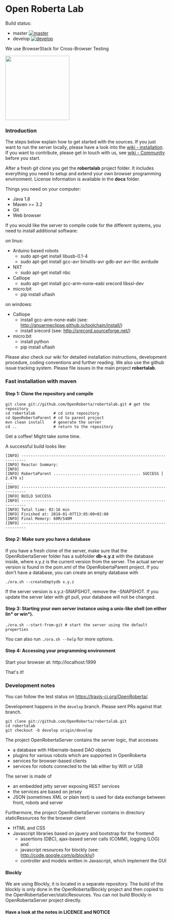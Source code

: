 Open Roberta Lab
================

Build status:

* master [![master](https://travis-ci.org/OpenRoberta/robertalab.svg?branch=master)](https://travis-ci.org/OpenRoberta/robertalab/builds)
* develop [![develop](https://travis-ci.org/OpenRoberta/robertalab.svg?branch=develop)](https://travis-ci.org/OpenRoberta/robertalab/builds)

We use BrowserStack for Cross-Browser Testing

[<img src="https://github.com/OpenRoberta/robertalab/blob/develop/Resources/images/browserstack-logo-600x315.png" width="200">](http://browserstack.com/)

### Introduction

The steps below explain how to get started with the sources. If you just want to run the server locally, please have a look into the [wiki - installation](https://github.com/OpenRoberta/robertalab/wiki/Installation). If you want to contribute, please get in touch with us, see [wiki - Community](https://github.com/OpenRoberta/robertalab/wiki/Community) before you start.

After a fresh git clone you get the **robertalab** project folder. It includes everything you need to setup and extend your own browser programming environment. License information is available in the **docs** folder.

Things you need on your computer:

* Java 1.8
* Maven >= 3.2
* Git
* Web browser

If you would like the server to compile code for the different systems, you need to install additional software:

on linux:
* Arduino based robots
  * sudo apt-get install libusb-0.1-4
  * sudo apt-get install gcc-avr binutils-avr gdb-avr avr-libc avrdude
* NXT
  * sudo apt-get install nbc
* Calliope
  * sudo apt-get install gcc-arm-none-eabi srecord libssl-dev
* micro:bit
  * pip install uflash
 
on windows:
* Calliope
  * install gcc-arm-none-eabi (see: http://gnuarmeclipse.github.io/toolchain/install/)
  * install srecord (see: http://srecord.sourceforge.net/)
* micro:bit
  * install python
  * pip install uflash


Please also check our wiki for detailed installation instructions, development procedure, coding conventions and further reading. We also use the github issue tracking system. Please file issues in the main project **robertalab**.


### Fast installation with maven

#### Step 1: Clone the repository and compile

    git clone git://github.com/OpenRoberta/robertalab.git # get the repository
    cd robertalab        # cd into repository
	cd OpenRobertaParent # cd to parent project
    mvn clean install    # generate the server
    cd ..                # return to the repository	

Get a coffee! Might take some time.

A successful build looks like:

    [INFO] ------------------------------------------------------------------------
    [INFO] Reactor Summary:
    [INFO]
    [INFO] RobertaParent ...................................... SUCCESS [  2.479 s]
    ...
    [INFO] ------------------------------------------------------------------------
    [INFO] BUILD SUCCESS
    [INFO] ------------------------------------------------------------------------
    [INFO] Total time: 02:16 min
    [INFO] Finished at: 2018-01-07T13:05:00+02:00
    [INFO] Final Memory: 60M/540M
    [INFO] ------------------------------------------------------------------------
    
    
#### Step 2: Make sure you have a database
If you have a fresh clone of the server, make sure that the OpenRobertaServer folder has a subfolder **db-x.y.z** with the database inside, where x.y.z is the current version from the server. The actual server version is found in the pom.xml of the OpenRobertaParent project. If you don't have a database, you can create an empty database with

    ./ora.sh --createEmptydb x.y.z
    
If the server version is x.y.z-SNAPSHOT, remove the -SNAPSHOT. If you update the server later with git pull, your database will not be changed. 

#### Step 3: Starting your own server instance using a unix-like shell (on either lin* or win*).

    ./ora.sh --start-from-git # start the server using the default properties

You can also run `./ora.sh --help` for more options.

#### Step 4: Accessing your programming environment

Start your browser at: http://localhost:1999

That's it!

### Development notes

You can follow the test status on https://travis-ci.org/OpenRoberta/.

Development happens in the `develop` branch. Please sent PRs against that branch.

    git clone git://github.com/OpenRoberta/robertalab.git
    cd robertalab
    git checkout -b develop origin/develop
	
The project OpenRobertaServer contains the server logic, that accesses
* a database with Hibernate-based DAO objects
* plugins for various robots which are supported in OpenRoberta
* services for browser-based clients
* services for robots connected to the lab either by Wifi or USB

The server is made of
* an embedded jetty server exposing REST services
* the services are based on jersey
* JSON (sometimes XML or plain text) is used for data exchange between front, robots and server

Furthermore, the project OpenRobertaServer contains in directory staticResources for the browser client
* HTML and CSS
* Javascript libraries based on jquery and bootstrap for the frontend
  * assertions (DBC), ajax-based server calls (COMM), logging (LOG) and
  * javascript resources for blockly (see: http://code.google.com/p/blockly/)
  * controller and models written in Javascript, which implement the GUI

#### Blockly

We are using Blockly, it is located in a separate repository. The build of the blockly is only done in the OpenRoberta/Blockly project and then copied to the OpenRobertaServer/staticResources. You can not build Blockly in OpenRobertaServer project directly.

#### Have a look at the notes in LICENCE and NOTICE
